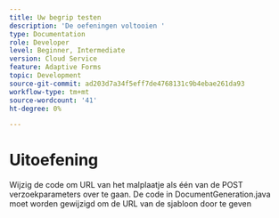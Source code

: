 ```yaml
---
title: Uw begrip testen
description: 'De oefeningen voltooien '
type: Documentation
role: Developer
level: Beginner, Intermediate
version: Cloud Service
feature: Adaptive Forms
topic: Development
source-git-commit: ad203d7a34f5eff7de4768131c9b4ebae261da93
workflow-type: tm+mt
source-wordcount: '41'
ht-degree: 0%

---
```



# Uitoefening

Wijzig de code om URL van het malplaatje als één van de POST verzoekparameters over te gaan. De code in DocumentGeneration.java moet worden gewijzigd om de URL van de sjabloon door te geven


